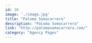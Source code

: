 ```yaml
---
id: 10
image: './image.jpg'
title: "Paloma Somacarrera"
description: "Paloma Somacarrera"
link: "http://palomasomacarrera.com/"
category: "Agency Pages"
---
```

